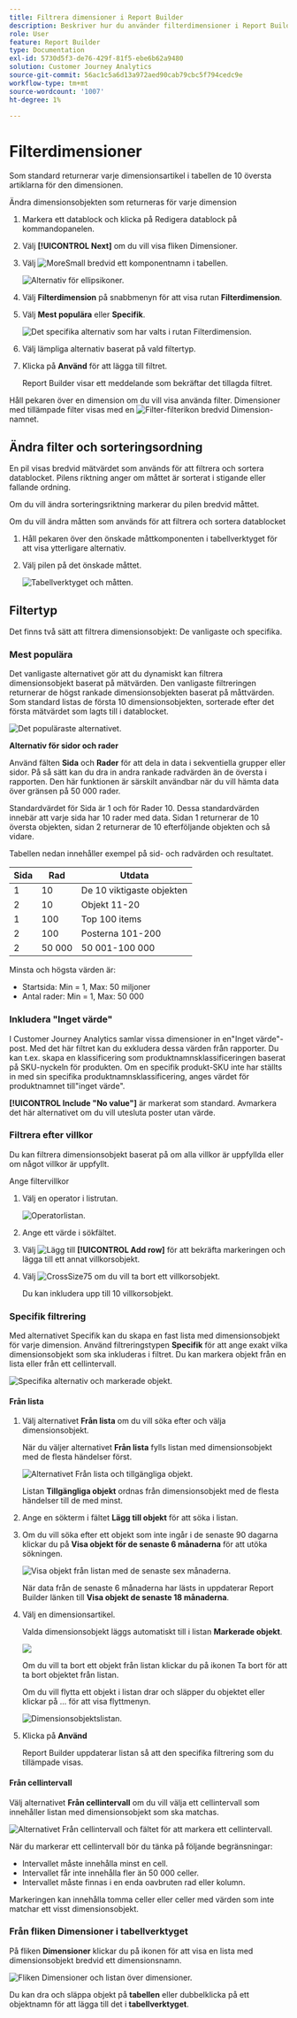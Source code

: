 ```yaml
---
title: Filtrera dimensioner i Report Builder
description: Beskriver hur du använder filterdimensioner i Report Builder för Customer Journey Analytics
role: User
feature: Report Builder
type: Documentation
exl-id: 5730d5f3-de76-429f-81f5-ebe6b62a9480
solution: Customer Journey Analytics
source-git-commit: 56ac1c5a6d13a972aed90cab79cbc5f794cedc9e
workflow-type: tm+mt
source-wordcount: '1007'
ht-degree: 1%

---
```



# Filterdimensioner

Som standard returnerar varje dimensionsartikel i tabellen de 10 översta artiklarna för den dimensionen.

Ändra dimensionsobjekten som returneras för varje dimension

1. Markera ett datablock och klicka på Redigera datablock på kommandopanelen.

1. Välj **[!UICONTROL Next]** om du vill visa fliken Dimensioner.

1. Välj ![MoreSmall](/help/assets/icons/MoreSmall.svg) bredvid ett komponentnamn i tabellen.

   ![Alternativ för ellipsikoner.](./assets/image27.png)

1. Välj **Filterdimension** på snabbmenyn för att visa rutan **Filterdimension**.

1. Välj **Mest populära** eller **Specifik**.

   ![Det specifika alternativ som har valts i rutan Filterdimension.](./assets/image28.png)

1. Välj lämpliga alternativ baserat på vald filtertyp.

1. Klicka på **Använd** för att lägga till filtret.

   Report Builder visar ett meddelande som bekräftar det tillagda filtret.

Håll pekaren över en dimension om du vill visa använda filter. Dimensioner med tillämpade filter visas med en ![Filter](/help/assets/icons/Filter.svg)-filterikon bredvid Dimension-namnet.

## Ändra filter och sorteringsordning

En pil visas bredvid mätvärdet som används för att filtrera och sortera datablocket. Pilens riktning anger om måttet är sorterat i stigande eller fallande ordning.

Om du vill ändra sorteringsriktning markerar du pilen bredvid måttet.

Om du vill ändra måtten som används för att filtrera och sortera datablocket

1. Håll pekaren över den önskade måttkomponenten i tabellverktyget för att visa ytterligare alternativ.

2. Välj pilen på det önskade måttet.

   ![Tabellverktyget och måtten.](./assets/image30.png)



## Filtertyp

Det finns två sätt att filtrera dimensionsobjekt: De vanligaste och specifika.

### Mest populära

Det vanligaste alternativet gör att du dynamiskt kan filtrera dimensionsobjekt baserat på mätvärden. Den vanligaste filtreringen returnerar de högst rankade dimensionsobjekten baserat på måttvärden. Som standard listas de första 10 dimensionsobjekten, sorterade efter det första mätvärdet som lagts till i datablocket.

![Det populäraste alternativet.](./assets/image29.png)


**Alternativ för sidor och rader**

Använd fälten **Sida** och **Rader** för att dela in data i sekventiella grupper eller sidor. På så sätt kan du dra in andra rankade radvärden än de översta i rapporten. Den här funktionen är särskilt användbar när du vill hämta data över gränsen på 50 000 rader.

Standardvärdet för Sida är 1 och för Rader 10. Dessa standardvärden innebär att varje sida har 10 rader med data. Sidan 1 returnerar de 10 översta objekten, sidan 2 returnerar de 10 efterföljande objekten och så vidare.

Tabellen nedan innehåller exempel på sid- och radvärden och resultatet.

| Sida | Rad | Utdata |
|------|--------|----------------------|
| 1 | 10 | De 10 viktigaste objekten |
| 2 | 10 | Objekt 11-20 |
| 1 | 100 | Top 100 items |
| 2 | 100 | Posterna 101-200 |
| 2 | 50 000 | 50 001-100 000 |

Minsta och högsta värden är:

- Startsida: Min = 1, Max: 50 miljoner
- Antal rader: Min = 1, Max: 50 000

### Inkludera &quot;Inget värde&quot;

I Customer Journey Analytics samlar vissa dimensioner in en&quot;Inget värde&quot;-post. Med det här filtret kan du exkludera dessa värden från rapporter. Du kan t.ex. skapa en klassificering som produktnamnsklassificeringen baserat på SKU-nyckeln för produkten. Om en specifik produkt-SKU inte har ställts in med sin specifika produktnamnsklassificering, anges värdet för produktnamnet till&quot;inget värde&quot;.

**[!UICONTROL Include "No value"]** är markerat som standard. Avmarkera det här alternativet om du vill utesluta poster utan värde.

### Filtrera efter villkor

Du kan filtrera dimensionsobjekt baserat på om alla villkor är uppfyllda eller om något villkor är uppfyllt.

Ange filtervillkor

1. Välj en operator i listrutan.

   ![Operatorlistan.](./assets/image31.png)

1. Ange ett värde i sökfältet.

1. Välj ![Lägg till](/help/assets/icons/Add.svg) **[!UICONTROL Add row]** för att bekräfta markeringen och lägga till ett annat villkorsobjekt.

1. Välj ![CrossSize75](/help/assets/icons/CrossSize75.svg) om du vill ta bort ett villkorsobjekt.

   Du kan inkludera upp till 10 villkorsobjekt.

### Specifik filtrering

Med alternativet Specifik kan du skapa en fast lista med dimensionsobjekt för varje dimension. Använd filtreringstypen **Specifik** för att ange exakt vilka dimensionsobjekt som ska inkluderas i filtret. Du kan markera objekt från en lista eller från ett cellintervall.

![Specifika alternativ och markerade objekt.](./assets/image32.png)

#### Från lista

1. Välj alternativet **Från lista** om du vill söka efter och välja dimensionsobjekt.

   När du väljer alternativet **Från lista** fylls listan med dimensionsobjekt med de flesta händelser först.

   ![Alternativet Från lista och tillgängliga objekt.](./assets/image33.png)

   Listan **Tillgängliga objekt** ordnas från dimensionsobjekt med de flesta händelser till de med minst.

1. Ange en sökterm i fältet **Lägg till objekt** för att söka i listan.

1. Om du vill söka efter ett objekt som inte ingår i de senaste 90 dagarna klickar du på **Visa objekt för de senaste 6 månaderna** för att utöka sökningen.

   ![Visa objekt från listan med de senaste sex månaderna.](./assets/image34.png)

   När data från de senaste 6 månaderna har lästs in uppdaterar Report Builder länken till **Visa objekt de senaste 18 månaderna**.

1. Välj en dimensionsartikel.

   Valda dimensionsobjekt läggs automatiskt till i listan **Markerade objekt**.

   ![](./assets/image35.png)

   Om du vill ta bort ett objekt från listan klickar du på ikonen Ta bort för att ta bort objektet från listan.

   Om du vill flytta ett objekt i listan drar och släpper du objektet eller klickar på ... för att visa flyttmenyn.

   ![Dimensionsobjektslistan.](./assets/image36.png)

1. Klicka på **Använd**

   Report Builder uppdaterar listan så att den specifika filtrering som du tillämpade visas.

#### Från cellintervall

Välj alternativet **Från cellintervall** om du vill välja ett cellintervall som innehåller listan med dimensionsobjekt som ska matchas.

![Alternativet Från cellintervall och fältet för att markera ett cellintervall.](./assets/image37.png)

När du markerar ett cellintervall bör du tänka på följande begränsningar:

- Intervallet måste innehålla minst en cell.
- Intervallet får inte innehålla fler än 50 000 celler.
- Intervallet måste finnas i en enda oavbruten rad eller kolumn.

Markeringen kan innehålla tomma celler eller celler med värden som inte matchar ett visst dimensionsobjekt.

### Från fliken Dimensioner i tabellverktyget

På fliken **Dimensioner** klickar du på ikonen för att visa en lista med dimensionsobjekt bredvid ett dimensionsnamn.

![Fliken Dimensioner och listan över dimensioner.](./assets/dimensions_chevron.png)

Du kan dra och släppa objekt på **tabellen** eller dubbelklicka på ett objektnamn för att lägga till det i **tabellverktyget**.

